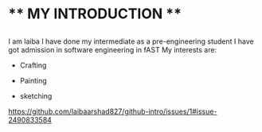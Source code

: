 # ** MY INTRODUCTION **
##
###
I am laiba
I have done my intermediate as a pre-engineering student
I have got admission in software engineering in fAST 
My interests are:
   - Crafting
   * Painting
   + sketching
     
https://github.com/laibaarshad827/github-intro/issues/1#issue-2490833584

